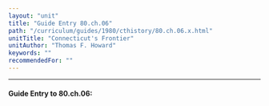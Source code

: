 ```yaml
---
layout: "unit"
title: "Guide Entry 80.ch.06"
path: "/curriculum/guides/1980/cthistory/80.ch.06.x.html"
unitTitle: "Connecticut's Frontier"
unitAuthor: "Thomas F. Howard"
keywords: ""
recommendedFor: ""
---
```

<body>
<hr/>
<h4>
Guide Entry to 80.ch.06:
</h4>
<p>
</p>
</body>